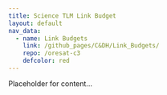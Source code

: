 ```yaml
---
title: Science TLM Link Budget
layout: default
nav_data:
  - name: Link Budgets
    link: /github_pages/C&DH/Link_Budgets/
    repo: /oresat-c3
    defcolor: red
---
```



Placeholder for content...
